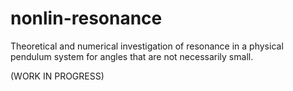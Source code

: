 # nonlin-resonance

Theoretical and numerical investigation of resonance in a physical pendulum system
for angles that are not necessarily small.

(WORK IN PROGRESS)

